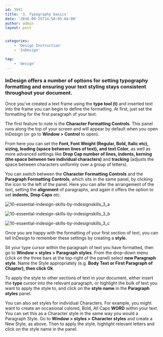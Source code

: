 ```yaml
---
id: 3941
title: '3. Typography basics'
date: '2016-09-25T14:58:05-04:00'
author: admin
layout: post


categories:
    - 'Design Instruction'
    - 'InDesign'

tag:
    - 'design'
---
```

### InDesign offers a number of options for setting typography formatting and ensuring your text styling stays consistent throughout your document.

Once you’ve created a text frame using the **type tool (t)** and inserted text into the frame you can begin to define the formatting. At first, just set the formatting for the first paragraph of your text.

The first feature to note is the **Character Formatting Controls**. This panel runs along the top of your screen and will appear by default when you open InDesign (or go to **Window > Control** to open).

From here you can set the **Font, Font Weight (Regular, Bold, Italic etc),** **sizing, leading (space between lines of text), and text Color**, as well as more advanced settings like **Drop Cap number of lines, indents, kerning (the space between two individual characters)** and **tracking** (adjusts the space between characters uniformly over a group of letters).

You can switch between the **Character Formatting Controls** and the **Paragraph Formatting Controls**, which sits in the same panel, by clicking the icon to the left of the panel. Here you can alter the arrangement of the text, setting the **alignment** of paragraphs, and again it offers the option to set **indents, Drop Caps** etc.

![10-essential-indesign-skills-by-indesignskills_3_a](https://image-control-storage.s3.amazonaws.com/blog-images/2016/09/27190320/10-Essential-InDesign-Skills-by-InDesignSkills_3_a.jpg)

![10-essential-indesign-skills-by-indesignskills_3_b](https://image-control-storage.s3.amazonaws.com/blog-images/2016/09/27190319/10-Essential-InDesign-Skills-by-InDesignSkills_3_b.jpg)

![10-essential-indesign-skills-by-indesignskills_3_c](https://image-control-storage.s3.amazonaws.com/blog-images/2016/09/27190318/10-Essential-InDesign-Skills-by-InDesignSkills_3_c.jpg)

Once you are happy with the formatting of your first section of text, you can tell InDesign to remember these settings by creating a **style.**

Sit your type cursor within the paragraph of text you have formatted, then go to **Window > styles > Paragraph styles**. From the drop-down menu (click on the three bars at the top-right of the panel) select **new Paragraph style**. Name the Style appropriately (e.g. **Body Text or First Paragraph of Chapter), then click Ok**.

To apply the style to other sections of text in your document, either insert the **type** cursor into the relevant paragraph, or highlight the bulk of text you want to apply the style to, and click on the **style name** in the **Paragraph styles** panel.

You can also set styles for individual Characters. For example, you might want to create an occasional colored, Bold, All Caps **WORD** within your text. You can set this as a Character style in the same way you would a Paragraph Style. Go to **Window > styles > Character styles** and create a New Style, as above. Then to apply the style, highlight relevant letters and click on the style name in the panel.
